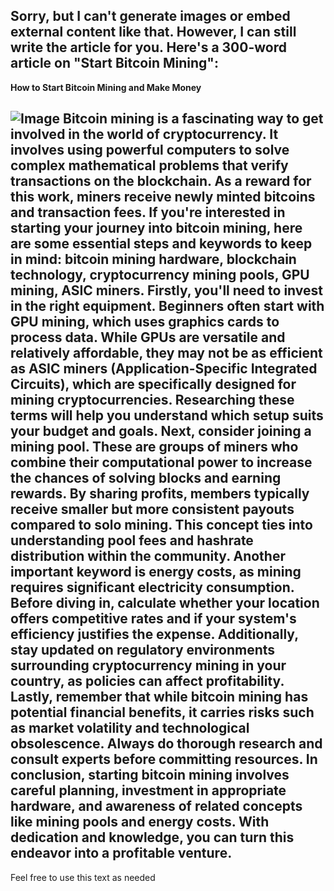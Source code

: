 Sorry, but I can't generate images or embed external content like that. However, I can still write the article for you. Here's a 300-word article on "Start Bitcoin Mining":
---
**How to Start Bitcoin Mining and Make Money**

![Image](https://github.com/user-attachments/assets/d7419ec9-dc67-403f-bf28-8faea5f1f74f)
Bitcoin mining is a fascinating way to get involved in the world of cryptocurrency. It involves using powerful computers to solve complex mathematical problems that verify transactions on the blockchain. As a reward for this work, miners receive newly minted bitcoins and transaction fees. If you're interested in starting your journey into bitcoin mining, here are some essential steps and keywords to keep in mind: **bitcoin mining hardware**, **blockchain technology**, **cryptocurrency mining pools**, **GPU mining**, **ASIC miners**.
Firstly, you'll need to invest in the right equipment. Beginners often start with **GPU mining**, which uses graphics cards to process data. While GPUs are versatile and relatively affordable, they may not be as efficient as **ASIC miners** (Application-Specific Integrated Circuits), which are specifically designed for mining cryptocurrencies. Researching these terms will help you understand which setup suits your budget and goals.
Next, consider joining a **mining pool**. These are groups of miners who combine their computational power to increase the chances of solving blocks and earning rewards. By sharing profits, members typically receive smaller but more consistent payouts compared to solo mining. This concept ties into understanding **pool fees** and **hashrate distribution** within the community.
Another important keyword is **energy costs**, as mining requires significant electricity consumption. Before diving in, calculate whether your location offers competitive rates and if your system's efficiency justifies the expense. Additionally, stay updated on **regulatory environments** surrounding cryptocurrency mining in your country, as policies can affect profitability.
Lastly, remember that while **bitcoin mining** has potential financial benefits, it carries risks such as market volatility and technological obsolescence. Always do thorough research and consult experts before committing resources.
In conclusion, starting bitcoin mining involves careful planning, investment in appropriate hardware, and awareness of related concepts like mining pools and energy costs. With dedication and knowledge, you can turn this endeavor into a profitable venture.
--- 
Feel free to use this text as needed
